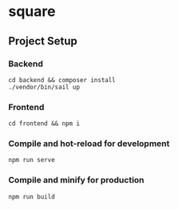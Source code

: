 # square

## Project Setup

### Backend
```
cd backend && composer install
./vendor/bin/sail up
```

### Frontend
```
cd frontend && npm i
```

### Compile and hot-reload for development
```
npm run serve
```

### Compile and minify for production
```
npm run build
```
